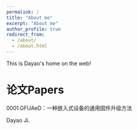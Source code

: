 ```yaml
---
permalink: /
title: "About me"
excerpt: "About me"
author_profile: true
redirect_from: 
  - /about/
  - /about.html
---
```


This is Dayao's home on the web!



论文Papers
======

0001.GFUAeD：一种嵌入式设备的通用固件升级方法

[GFUAeD：一种嵌入式设备的通用固件升级方法]: https://kns.cnki.net/kcms2/article/abstract?v=3uoqIhG8C44YLTlOAiTRKibYlV5Vjs7i0-kJR0HYBJ80QN9L51zrP9tAZRSbrX-9NEj030ZIkQNmk7NdkKkthdK2TErdyizN&amp;uniplatform=NZKPT	"知网链接"







Dayao Ji.